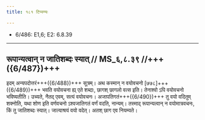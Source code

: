 ```yaml
---
title: १८१ टिप्पण्यः

---
```

- 6/486: E1,6; E2: 6.8.39

____________________________________________


## रूपान्यत्वान् न जातिशब्दः स्यात् // MS_६,८.३९ //+++({6/487})+++
इदम् अन्यपदोत्तरं+++({6/488})+++ सूत्रम्। अथ कस्मान् न वयोवचनो [७७८]+++({6/489})+++ भवति वयोवचना ह्य् एते शब्दाः, छागश् छागलो वत्स इति। तेनाश्वो ऽपि वयोवचनो भविष्यतीति। उच्यते, नैतद् एवम्, सत्यं वयोवचनः। अजापतिगतं+++({6/490})+++ तु वयो वदितुम् शक्नोति, यथा शोण इति वर्णवचनो ऽश्वजातिगतं वर्णं वदति, नान्यम्। तस्माद् रूपान्यत्वान् न वयोमात्रवचनः, किं तु जातिशब्दः स्यात्। जात्याश्रयं वयो वदेत्। अतश् छाग एव नियम्यते।